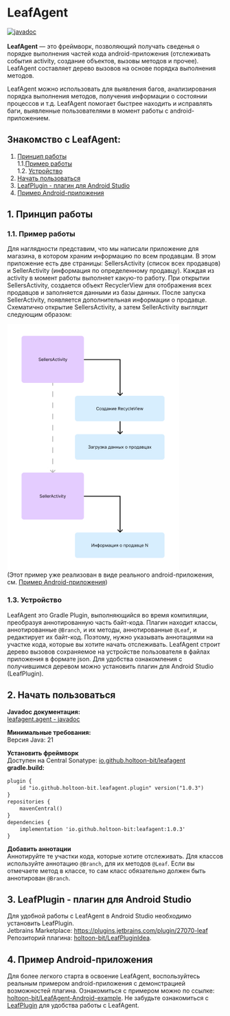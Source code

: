 # LeafAgent
[![javadoc](https://javadoc.io/badge2/io.github.holtoon-bit/leafagent/javadoc.svg)](https://javadoc.io/doc/io.github.holtoon-bit/leafagent)<br><br>
**LeafAgent** — это фреймворк, позволяющий получать сведенья о порядке выполнения частей кода android-приложения (отслеживать события activity, создание объектов, вызовы методов и прочее). LeafAgent составляет дерево вызовов на основе порядка выполнения методов.

LeafAgent можно использовать для выявления багов, анализирования порядка выполнения методов, получения информации о состоянии процессов и т.д. LeafAgent помогает быстрее находить и исправлять баги, выявленные пользователями в момент работы с android-приложением.

## Знакомство с LeafAgent:
1. [Принцип работы](#work)<br>
	1.1.[Пример работы](#example)<br>
	1.2. [Устройство](#how-it-works)
2. [Начать пользоваться](#get-start)
3. [LeafPlugin - плагин для Android Studio](#leaf-plugin)
4. [Пример Android-приложения](#code-example)

## 1. Принцип работы<a id="work"></a>
### 1.1. Пример работы<a id="example"></a>
Для наглядности представим, что мы написали приложение для магазина, в котором храним информацию по всем продавцам. В этом приложение есть две страницы: SellersActivity (список всех продавцов) и SellerActivity (информация по определенному продавцу). Каждая из activity в момент работы выполняет какую-то работу. При открытии SellersActivity, создается объект RecyclerView для отображения всех продавцов и заполняется данными из базы данных. После запуска SellerActivity, появляется дополнительная информации о продавце. Схематично открытие SellersActivity, а затем SellerActivity выглядит следующим образом:

<img src="./pics/l1.jpg" width="400" alt="LeafAgent составляет древовидную структуру на основе вызовов методов."/><br>
(Этот пример уже реализован в виде реального android-приложения, см. [Пример Android-приложения](#code-example))
### 1.3. Устройство<a id="how-it-works"></a>
LeafAgent это Gradle Plugin, выполняющийся во время компиляции, преобразуя аннотированную часть байт-кода. Плагин находит классы, аннотированные `@Branch`, и их методы, аннотированные `@Leaf`, и редактирует их байт-код. Поэтому, нужно указывать аннотациями на участке кода, которые вы хотите начать отслеживать.
LeafAgent строит дерево вызовов сохраняемое на устройстве пользователя в файлах приложения в формате json. Для удобства ознакомления с получившимся деревом можно установить плагин для Android Studio (LeafPlugin).
## 2. Начать пользоваться<a id="get-start"></a>

**Javadoc документация:**<br>
[leafagent.agent - javadoc](https://javadoc.io/doc/io.github.holtoon-bit/leafagent)

**Минимальные требования:**<br>
Версия Java: 21

**Установить фреймворк**<br>
Доступен на Central Sonatype: [io.github.holtoon-bit/leafagent](https://central.sonatype.com/artifact/io.github.holtoon-bit/leafagent)<br>
**gradle.build:**
```
plugin {
	id "io.github.holtoon-bit.leafagent.plugin" version("1.0.3")
}
repositories {
	mavenCentral()
}
dependencies { 
	implementation 'io.github.holtoon-bit:leafagent:1.0.3'
}
```

**Добавить аннотации**<br>
Аннотируйте те участки кода, которые хотите отслеживать.
Для классов используйте аннотацию `@Branch`, для их методов `@Leaf`. Если вы отмечаете метод в классе, то сам класс обязательно должен быть аннотирован `@Branch`.

## 3. LeafPlugin - плагин для Android Studio<a id="leaf-plugin"></a>
Для удобной работы с LeafAgent в Android Studio необходимо установить LeafPlugin.<br>
Jetbrains Marketplace: https://plugins.jetbrains.com/plugin/27070-leaf <br>
Репозиторий плагина: [holtoon-bit/LeafPluginIdea](https://github.com/holtoon-bit/LeafPluginIdea).

## 4. Пример Android-приложения<a id="code-example"></a>
Для более легкого старта в освоение LeafAgent, воспользуйтесь реальным примером android-приложения с демонстрацией возможностей плагина. Ознакомиться с примером можно по ссылке: [holtoon-bit/LeafAgent-Android-example](https://github.com/holtoon-bit/LeafAgent-Android-example).
Не забудьте ознакомиться с [LeafPlugin](#leaf-plugin) для удобства работы с LeafAgent.